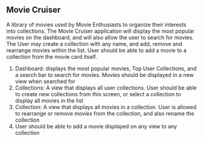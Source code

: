 ## Movie Cruiser

A library of movies used by Movie Enthusiasts to organize their interests into collections. The Movie Cruiser application will display the most popular movies on the dashboard, and will also allow the user to search for movies. The User may create a collection with any name, and add, remove and rearrange movies within the list. User should be able to add a movie to a collection from the movie card itself.

1. Dashboard: displays the most popular movies, Top User Collections, and a search bar to search for movies. Movies should be displayed in a new view when searched for
2. Collections: A view that displays all user collections. User should be able to create new collections from this screen, or select a collection to display all movies in the list
3. Collection: A view that displays all movies in a collection. User is allowed to rearrange or remove movies from the collection, and also rename the collection
4. User should be able to add a movie displayed on any view to any collection